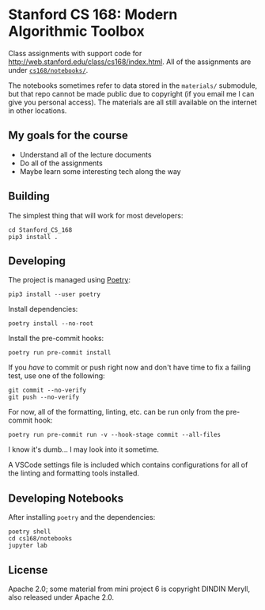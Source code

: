 # Stanford CS 168: Modern Algorithmic Toolbox

Class assignments with support code for http://web.stanford.edu/class/cs168/index.html. All of the assignments are under [`cs168/notebooks/`](./cs168/notebooks/).

The notebooks sometimes refer to data stored in the `materials/` submodule, but that repo cannot be made public due to copyright (if you email me I can give you personal access). The materials are all still available on the internet in other locations.

## My goals for the course

- Understand all of the lecture documents
- Do all of the assignments
- Maybe learn some interesting tech along the way

## Building

The simplest thing that will work for most developers:

    cd Stanford_CS_168
    pip3 install .

## Developing

The project is managed using [Poetry](https://python-poetry.org/docs/):

    pip3 install --user poetry

Install dependencies:

    poetry install --no-root

Install the pre-commit hooks:

    poetry run pre-commit install

If you _have_ to commit or push right now and don't have time to fix a failing test, use one of the following:

    git commit --no-verify
    git push --no-verify

For now, all of the formatting, linting, etc. can be run only from the pre-commit hook:

    poetry run pre-commit run -v --hook-stage commit --all-files

I know it's dumb... I may look into it sometime.

A VSCode settings file is included which contains configurations for all of the linting and formatting tools installed.

## Developing Notebooks

After installing `poetry` and the dependencies:

    poetry shell
    cd cs168/notebooks
    jupyter lab

## License

Apache 2.0; some material from mini project 6 is copyright DINDIN Meryll, also released under Apache 2.0.
